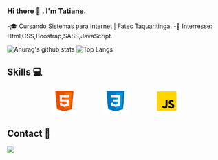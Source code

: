 ### Hi there 👋 , I'm Tatiane.

-:mortar_board: Cursando Sistemas para Internet | Fatec Taquaritinga.
-💙 Interresse: Html,CSS,Boostrap,SASS,JavaScript.

![Anurag's github stats](https://github-readme-streak-stats.herokuapp.com/?user=Statiane&theme=tokyonight)
![Top Langs](https://github-readme-stats.vercel.app/api/top-langs/?username=Statiane&layout=compact&theme=tokyonight&langs_count=7)

## Skills :computer:

<p align="center">
    <img height="60" src="./assets/html.png" title="HTML" alt="HTML">
    &nbsp;&nbsp;&nbsp;&nbsp;&nbsp;&nbsp;&nbsp;&nbsp;&nbsp;&nbsp;&nbsp;&nbsp;&nbsp;
    <img height="60" src="./assets/css.png" title="CSS" alt="CSS">
     &nbsp;&nbsp;&nbsp;&nbsp;&nbsp;&nbsp;&nbsp;&nbsp;&nbsp;&nbsp;&nbsp;&nbsp;&nbsp;
    <img height="60" src="./assets/javascript.png" title="JavaScript" alt="JavaScript">
</p>

## Contact :iphone:

<p>
    <a href="mailto:tatiane-liquita@hotmail.com">
        <img src="https://img.shields.io/badge/gmail-D14836?&style=for-the-badge&logo=gmail&logoColor=white&link=mailto:william007.gabriel@gmail.com">
    </a>
    <!-- <a href="https://www.linkedin.com/in/william-gabriel-291a031b4/">
        <img src="https://img.shields.io/badge/linkedin-%230077B5.svg?&style=for-the-badge&logo=linkedin&logoColor=white&link=mailto:https://www.linkedin.com/in/william-gabriel-291a031b4/">
    </a> -->
<p>
